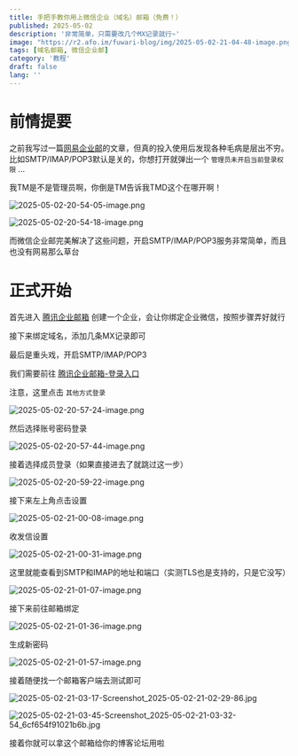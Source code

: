 ```yaml
---
title: 手把手教你用上微信企业（域名）邮箱（免费！）
published: 2025-05-02
description: '非常简单，只需要改几个MX记录就行~'
image: "https://r2.afo.im/fuwari-blog/img/2025-05-02-21-04-48-image.png"
tags: [域名邮箱, 微信企业邮]
category: '教程'
draft: false 
lang: ''
---
```


# 前情提要

之前我写过一篇[网易企业邮](/posts/163-free-domain-email/)的文章，但真的投入使用后发现各种毛病是层出不穷。比如SMTP/IMAP/POP3默认是关的，你想打开就弹出一个 `管理员未开启当前登录权限` ...

我TM是不是管理员啊，你倒是TM告诉我TMD这个在哪开啊！

![2025-05-02-20-54-05-image.png](https://r2.afo.im/fuwari-blog/img/2025-05-02-20-54-05-image.png)

![2025-05-02-20-54-18-image.png](https://r2.afo.im/fuwari-blog/img/2025-05-02-20-54-18-image.png)

而微信企业邮完美解决了这些问题，开启SMTP/IMAP/POP3服务非常简单，而且也没有网易那么草台

# 正式开始

首先进入 [腾讯企业邮箱](https://work.weixin.qq.com/mail/) 创建一个企业，会让你绑定企业微信，按照步骤弄好就行

接下来绑定域名，添加几条MX记录即可

最后是重头戏，开启SMTP/IMAP/POP3

我们需要前往 [腾讯企业邮箱-登录入口](https://exmail.qq.com/login)

注意，这里点击 `其他方式登录`

![2025-05-02-20-57-24-image.png](https://r2.afo.im/fuwari-blog/img/2025-05-02-20-57-24-image.png)

然后选择账号密码登录

![2025-05-02-20-57-44-image.png](https://r2.afo.im/fuwari-blog/img/2025-05-02-20-57-44-image.png)

接着选择成员登录（如果直接进去了就跳过这一步）

![2025-05-02-20-59-22-image.png](https://r2.afo.im/fuwari-blog/img/2025-05-02-20-59-22-image.png)

接下来左上角点击设置

![2025-05-02-21-00-08-image.png](https://r2.afo.im/fuwari-blog/img/2025-05-02-21-00-08-image.png)

收发信设置

![2025-05-02-21-00-31-image.png](https://r2.afo.im/fuwari-blog/img/2025-05-02-21-00-31-image.png)

这里就能查看到SMTP和IMAP的地址和端口（实测TLS也是支持的，只是它没写）

![2025-05-02-21-01-07-image.png](https://r2.afo.im/fuwari-blog/img/2025-05-02-21-01-07-image.png)

接下来前往邮箱绑定

![2025-05-02-21-01-36-image.png](https://r2.afo.im/fuwari-blog/img/2025-05-02-21-01-36-image.png)

生成新密码

![2025-05-02-21-01-57-image.png](https://r2.afo.im/fuwari-blog/img/2025-05-02-21-01-57-image.png)

接着随便找一个邮箱客户端去测试即可

![2025-05-02-21-03-17-Screenshot_2025-05-02-21-02-29-86.jpg](https://r2.afo.im/fuwari-blog/img/2025-05-02-21-03-17-Screenshot_2025-05-02-21-02-29-86.jpg)

![2025-05-02-21-03-45-Screenshot_2025-05-02-21-03-32-54_6cf654f91021b6b.jpg](https://r2.afo.im/fuwari-blog/img/2025-05-02-21-03-45-Screenshot_2025-05-02-21-03-32-54_6cf654f91021b6b.jpg)

接着你就可以拿这个邮箱给你的博客论坛用啦